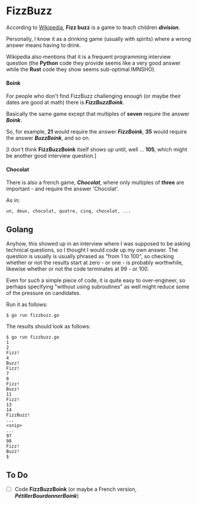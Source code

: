 # FizzBuzz

According to [Wikipedia](https://en.wikipedia.org/wiki/Fizzbuzz), __Fizz buzz__ is a game to teach children ___division___.

Personally, I know it as a drinking game (usually with spirits) where a wrong answer means having to drink.

Wikipedia also mentions that it is a frequent programming interview question (the __Python__ code they provide seems like
a very good answer while the __Rust__ code they show seems sub-optimal IMNSHO).

#### Boink

For people who don't find FizzBuzz challenging enough (or maybe their dates are good at math) there is ___FizzBuzzBoink___.

Basically the same game except that multiples of __seven__ require the answer ___Boink___.

So, for example, __21__ would require the answer ___FizzBoink___, __35__ would require the answer ___BuzzBoink___, and so on.

[I don't think __FizzBuzzBoink__ itself shows up until, well ... __105__, which might be another good interview question.]

#### Chocolat

There is also a french game, ___Chocolat___, where only multiples of __three__ are important - and require the answer 'Chocolat'.

As in:

    un, deux, chocolat, quatre, cinq, chocolat, ...

## Golang

Anyhow, this showed up in an interview where I was supposed to be asking technical questions, so I thought I would code up
my own answer. The question is usually is usually phrased as "from 1 to 100", so checking whether or not the results start
at zero - or one - is probably worthwhile, likewise whether or not the code terminates at 99 - or 100.

Even for such a simple piece of code, it is quite easy to over-engineer, so perhaps specifying "without using subroutines"
as well might reduce some of the pressure on candidates.

Run it as follows:

    $ go run fizzbuzz.go

The results should look as follows:

```
$ go run fizzbuzz.go
1
2
Fizz!
4
Buzz!
Fizz!
7
8
Fizz!
Buzz!
11
Fizz!
13
14
FizzBuzz!
...
<snip>
...
97
98
Fizz!
Buzz!
$
```

## To Do

- [ ] Code __FizzBuzzBoink__ (or maybe a French version, ___PétillerBourdonnerBoink___)
